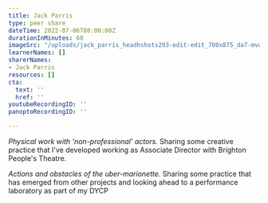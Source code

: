 ```yaml
---
title: Jack Parris
type: peer share
dateTime: 2022-07-06T08:00:00Z
durationInMinutes: 60
imageSrc: "/uploads/jack_parris_headhshots293-edit-edit_700x875_da7-mvwglh-d.jpg"
learnerNames: []
sharerNames:
- Jack Parris
resources: []
cta:
  text: ''
  href: ''
youtubeRecordingID: ''
panoptoRecordingID: ''

---
```

_Physical work with 'non-professional' actors._ Sharing some creative practice that I've developed working as Associate Director with Brighton People's Theatre.

_Actions and obstacles of the uber-marionette._ Sharing some practice that has emerged from other projects and looking ahead to a performance laboratory as part of my DYCP